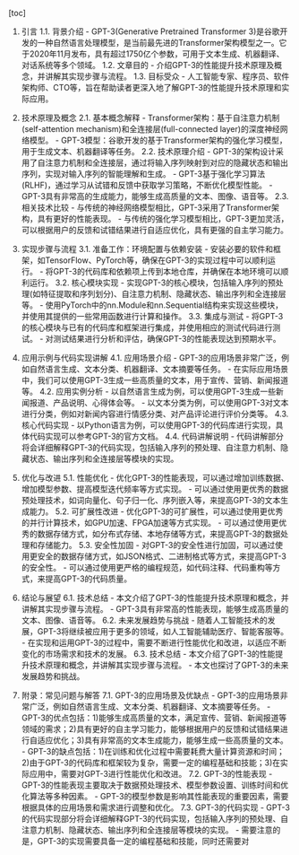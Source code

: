 
[toc]                    
                
                
1. 引言
    1.1. 背景介绍
        - GPT-3(Generative Pretrained Transformer 3)是谷歌开发的一种自然语言处理模型，是当前最先进的Transformer架构模型之一。它于2020年11月发布，具有超过1750亿个参数，可用于文本生成、机器翻译、对话系统等多个领域。
    1.2. 文章目的
        - 介绍GPT-3的性能提升技术原理及概念，并讲解其实现步骤与流程。
    1.3. 目标受众
        - 人工智能专家、程序员、软件架构师、CTO等，旨在帮助读者更深入地了解GPT-3的性能提升技术原理和实际应用。

2. 技术原理及概念
    2.1. 基本概念解释
        - Transformer架构：基于自注意力机制(self-attention mechanism)和全连接层(full-connected layer)的深度神经网络模型。
        - GPT-3模型：谷歌开发的基于Transformer架构的强化学习模型，用于生成文本、机器翻译等任务。
    2.2. 技术原理介绍
        - GPT-3的架构设计采用了自注意力机制和全连接层，通过将输入序列映射到对应的隐藏状态和输出序列，实现对输入序列的智能理解和生成。
        - GPT-3基于强化学习算法(RLHF)，通过学习从试错和反馈中获取学习策略，不断优化模型性能。
        - GPT-3具有非常高的生成能力，能够生成高质量的文本、图像、语音等。
    2.3. 相关技术比较
        - 与传统的神经网络模型相比，GPT-3采用了Transformer架构，具有更好的性能表现。
        - 与传统的强化学习模型相比，GPT-3更加灵活，可以根据用户的反馈和试错结果进行自适应优化，具有更强的自主学习能力。

3. 实现步骤与流程
    3.1. 准备工作：环境配置与依赖安装
        - 安装必要的软件和框架，如TensorFlow、PyTorch等，确保在GPT-3的实现过程中可以顺利运行。
        - 将GPT-3的代码库和依赖项上传到本地仓库，并确保在本地环境可以顺利运行。
    3.2. 核心模块实现
        - 实现GPT-3的核心模块，包括输入序列的预处理(如特征提取和序列划分)、自注意力机制、隐藏状态、输出序列和全连接层等。
        - 使用PyTorch中的nn.Module和nn.Sequential结构来实现这些模块，并使用其提供的一些常用函数进行计算和操作。
    3.3. 集成与测试
        - 将GPT-3的核心模块与已有的代码库和框架进行集成，并使用相应的测试代码进行测试。
        - 对测试结果进行分析和评估，确保GPT-3的性能表现达到预期水平。

4. 应用示例与代码实现讲解
    4.1. 应用场景介绍
        - GPT-3的应用场景非常广泛，例如自然语言生成、文本分类、机器翻译、文本摘要等任务。
        - 在实际应用场景中，我们可以使用GPT-3生成一些高质量的文本，用于宣传、营销、新闻报道等。
    4.2. 应用实例分析
        - 以自然语言生成为例，可以使用GPT-3生成一些新闻报道、产品说明、心得体会等。
        - 以文本分类为例，可以使用GPT-3对文本进行分类，例如对新闻内容进行情感分类、对产品评论进行评价分类等。
    4.3. 核心代码实现
        - 以Python语言为例，可以使用GPT-3的代码库进行实现，具体代码实现可以参考GPT-3的官方文档。
    4.4. 代码讲解说明
        - 代码讲解部分将会详细解释GPT-3的代码实现，包括输入序列的预处理、自注意力机制、隐藏状态、输出序列和全连接层等模块的实现。

5. 优化与改进
    5.1. 性能优化
        - 优化GPT-3的性能表现，可以通过增加训练数据、增加模型参数、提高模型迭代频率等方式实现。
        - 可以通过使用更优秀的数据预处理技术，如词向量化、句子归一化、序列嵌入等，来提高GPT-3的文本生成能力。
    5.2. 可扩展性改进
        - 优化GPT-3的可扩展性，可以通过使用更优秀的并行计算技术，如GPU加速、FPGA加速等方式实现。
        - 可以通过使用更优秀的数据存储方式，如分布式存储、本地存储等方式，来提高GPT-3的数据处理和存储能力。
    5.3. 安全性加固
        - 对GPT-3的安全性进行加固，可以通过使用更安全的数据存储方式，如JSON格式、二进制格式等方式，来提高GPT-3的安全性。
        - 可以通过使用更严格的编程规范，如代码注释、代码重构等方式，来提高GPT-3的代码质量。

6. 结论与展望
    6.1. 技术总结
        - 本文介绍了GPT-3的性能提升技术原理和概念，并讲解其实现步骤与流程。
        - GPT-3具有非常高的性能表现，能够生成高质量的文本、图像、语音等。
    6.2. 未来发展趋势与挑战
        - 随着人工智能技术的发展，GPT-3将继续被应用于更多的领域，如人工智能辅助医疗、智能客服等。
        - 在实现和运用GPT-3的过程中，需要不断进行性能优化和改进，以适应不断变化的市场需求和技术的发展。
    6.3. 技术总结
        - 本文介绍了GPT-3的性能提升技术原理和概念，并讲解其实现步骤与流程。
        - 本文也探讨了GPT-3的未来发展趋势和挑战。

7. 附录：常见问题与解答
    7.1. GPT-3的应用场景及优缺点
        - GPT-3的应用场景非常广泛，例如自然语言生成、文本分类、机器翻译、文本摘要等任务。
        - GPT-3的优点包括：1)能够生成高质量的文本，满足宣传、营销、新闻报道等领域的需求；2)具有更好的自主学习能力，能够根据用户的反馈和试错结果进行自适应优化；3)具有非常高的文本生成能力，能够生成一些高质量的文本。
        - GPT-3的缺点包括：1)在训练和优化过程中需要耗费大量计算资源和时间；2)由于GPT-3的代码库和框架较为复杂，需要一定的编程基础和技能；3)在实际应用中，需要对GPT-3进行性能优化和改进。
    7.2. GPT-3的性能表现
        - GPT-3的性能表现主要取决于数据预处理技术、模型参数设置、训练时间和优化算法等多种因素。
        - GPT-3的模型参数是影响其性能表现的重要因素，需要根据具体的应用场景和需求进行调整和优化。
    7.3. GPT-3的代码实现
        - GPT-3的代码实现部分将会详细解释GPT-3的代码实现，包括输入序列的预处理、自注意力机制、隐藏状态、输出序列和全连接层等模块的实现。
        - 需要注意的是，GPT-3的实现需要具备一定的编程基础和技能，同时还需要对


